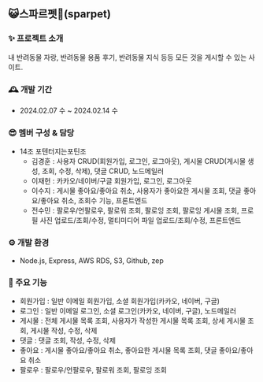 ## 😺스파르펫🐶(sparpet)

### ✨ 프로젝트 소개
내 반려동물 자랑, 반려동물 용품 후기, 반려동물 지식 등등 모든 것을 게시할 수 있는 사이트.

### 🕰️ 개발 기간
- 2024.02.07 수 ~ 2024.02.14 수

### 😎 멤버 구성 & 담당
- 14조 포텐터지는포틴조
  - 김경훈 : 사용자 CRUD(회원가입, 로그인, 로그아웃), 게시물 CRUD(게시물 생성, 조회, 수정, 삭제), 댓글 CRUD, 노드메일러
  - 이재헌 : 카카오/네이버/구글 회원가입, 로그인, 로그아웃
  - 이수지 : 게시물 좋아요/좋아요 취소, 사용자가 좋아요한 게시물 조회, 댓글 좋아요/좋아요 취소, 조회수 기능, 프론트엔드
  - 전수민 : 팔로우/언팔로우, 팔로워 조회, 팔로잉 조회, 팔로잉 게시물 조회, 프로필 사진 업로드/조회/수정, 멀티미디어 파일 업로드/조회/수정, 프론트엔드

### ⚙️ 개발 환경
- Node.js, Express, AWS RDS, S3, Github, zep

### 📌 주요 기능

- 회원가입 : 일반 이메일 회원가입, 소셜 회원가입(카카오, 네이버, 구글)
- 로그인 :  일반 이메일 로그인, 소셜 로그인(카카오, 네이버, 구글), 노드메일러
- 게시물 : 전체 게시물 목록 조회, 사용자가 작성한 게시물 목록 조회, 상세 게시물 조회, 게시물 작성, 수정, 삭제
- 댓글 : 댓글 조회, 작성, 수정, 삭제
- 좋아요 : 게시물 좋아요/좋아요 취소, 좋아요한 게시물 목록 조회, 댓글 좋아요/좋아요 취소
- 팔로우 : 팔로우/언팔로우, 팔로워 조회, 팔로잉 조회


